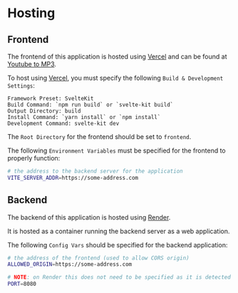 # Hosting

## Frontend
The frontend of this application is hosted using [Vercel](https://vercel.com/) and can be found at [Youtube to MP3](https://ytmp3.vercel.app/).

To host using [Vercel](https://vercel.com/), you must specify the following `Build & Development Settings`:

```
Framework Preset: SvelteKit
Build Command: `npm run build` or `svelte-kit build`
Output Directory: build
Install Command: `yarn install` or `npm install`
Development Command: svelte-kit dev
```

The `Root Directory` for the frontend should be set to `frontend`.

The following `Environment Variables` must be specified for the frontend to properly function:

```bash
# the address to the backend server for the application
VITE_SERVER_ADDR=https://some-address.com
```

## Backend
The backend of this application is hosted using [Render](https://render.com/).

It is hosted as a container running the backend server as a web application.

The following `Config Vars` should be specified for the backend application:

```bash
# the address of the frontend (used to allow CORS origin)
ALLOWED_ORIGIN=https://some-address.com

# NOTE: on Render this does not need to be specified as it is detected by Render itself
PORT=8080
```
